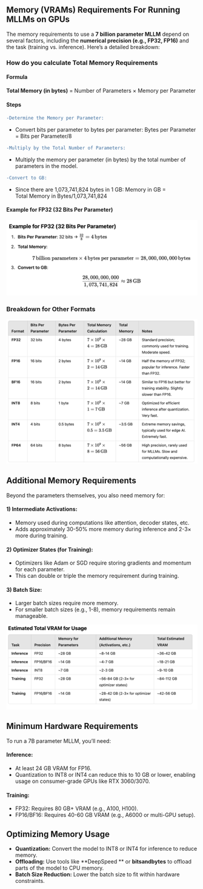 ## Memory (VRAMs) Requirements For Running MLLMs on GPUs
The memory requirements to use a **7 billion parameter MLLM** depend on several factors, including the **numerical precision (e.g., FP32, FP16)** and the task (training vs. inference). Here’s a detailed breakdown:

### How do you calculate Total Memory Requirements
#### Formula
**Total Memory (in bytes)** = Number of Parameters × Memory per Parameter
#### Steps
```diff
-Determine the Memory per Parameter:
```
* Convert bits per parameter to bytes per parameter:
  Bytes per Parameter = Bits per Parameter/8
```diff
-Multiply by the Total Number of Parameters:
```
* Multiply the memory per parameter (in bytes) by the total number of parameters in the model.
```diff
-Convert to GB:
```
* Since there are 1,073,741,824 bytes in 1 GB:
    Memory in GB = Total Memory in Bytes/1,073,741,824

#### Example for FP32 (32 Bits Per Parameter)
<img src="https://github.com/pallavig702/MultiModal-Knowledge-Base/blob/main/Images/MemReq2.png" alt="test" width="600"/>


### ​Breakdown for Other Formats
<img src="https://github.com/pallavig702/MultiModal-Knowledge-Base/blob/main/Images/MemReg4.png" alt="test" width="800"/>

 

## Additional Memory Requirements
Beyond the parameters themselves, you also need memory for:
#### 1) Intermediate Activations:
* Memory used during computations like attention, decoder states, etc.
* Adds approximately 30-50% more memory during inference and 2-3× more during training.

#### 2) Optimizer States (for Training):
* Optimizers like Adam or SGD require storing gradients and momentum for each parameter.
* This can double or triple the memory requirement during training.
#### 3) Batch Size:
* Larger batch sizes require more memory.
* For smaller batch sizes (e.g., 1-8), memory requirements remain manageable.
<img src="https://github.com/pallavig702/MultiModal-Knowledge-Base/blob/main/Images/MemReg5.png" alt="test" width="800"/>

## Minimum Hardware Requirements
To run a 7B parameter MLLM, you’ll need:
#### Inference:
* At least 24 GB VRAM for FP16.
* Quantization to INT8 or INT4 can reduce this to 10 GB or lower, enabling usage on consumer-grade GPUs like RTX 3060/3070.
#### Training:
* FP32: Requires 80 GB+ VRAM (e.g., A100, H100).
* FP16/BF16: Requires 40-60 GB VRAM (e.g., A6000 or multi-GPU setup).

## Optimizing Memory Usage
* **Quantization:** Convert the model to INT8 or INT4 for inference to reduce memory.
* **Offloading:** Use tools like **DeepSpeed ** or **bitsandbytes** to offload parts of the model to CPU memory.
* **Batch Size Reduction:** Lower the batch size to fit within hardware constraints.

